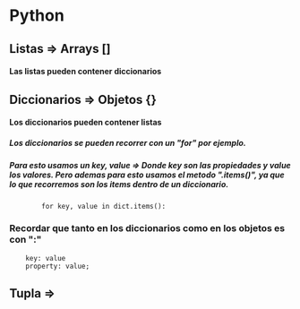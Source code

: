 # Python

## Listas => Arrays []
#### Las listas pueden contener diccionarios
		
## Diccionarios => Objetos {}
#### Los diccionarios pueden contener listas

##### Los diccionarios se pueden recorrer  con un "for" por ejemplo.
##### Para esto usamos un key, value => Donde key son las propiedades y value los valores. Pero ademas para esto usamos el metodo ".items()", ya que lo que recorremos son los items dentro de un diccionario. 

			for key, value in dict.items():
### Recordar que tanto en los diccionarios como en los objetos es con ":"
		key: value
		property: value;
		
## Tupla =>
